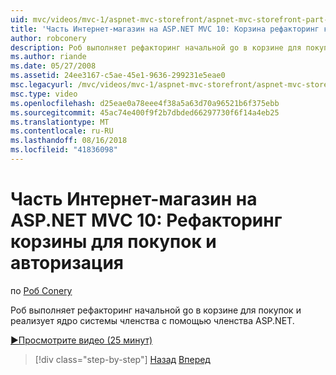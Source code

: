 ```yaml
---
uid: mvc/videos/mvc-1/aspnet-mvc-storefront/aspnet-mvc-storefront-part-10-shopping-cart-refactor-and-authorization
title: 'Часть Интернет-магазин на ASP.NET MVC 10: Корзина рефакторинг корзины для покупок и авторизация | Документация Майкрософт'
author: robconery
description: Роб выполняет рефакторинг начальной go в корзине для покупок и реализует ядро системы членства с помощью членства ASP.NET.
ms.author: riande
ms.date: 05/27/2008
ms.assetid: 24ee3167-c5ae-45e1-9636-299231e5eae0
msc.legacyurl: /mvc/videos/mvc-1/aspnet-mvc-storefront/aspnet-mvc-storefront-part-10-shopping-cart-refactor-and-authorization
msc.type: video
ms.openlocfilehash: d25eae0a78eee4f38a5a63d70a96521b6f375ebb
ms.sourcegitcommit: 45ac74e400f9f2b7dbded66297730f6f14a4eb25
ms.translationtype: MT
ms.contentlocale: ru-RU
ms.lasthandoff: 08/16/2018
ms.locfileid: "41836098"
---
```

<a name="aspnet-mvc-storefront-part-10-shopping-cart-refactor-and-authorization"></a>Часть Интернет-магазин на ASP.NET MVC 10: Рефакторинг корзины для покупок и авторизация
====================
по [Роб Conery](https://github.com/robconery)

Роб выполняет рефакторинг начальной go в корзине для покупок и реализует ядро системы членства с помощью членства ASP.NET.

[&#9654;Просмотрите видео (25 минут)](https://channel9.msdn.com/Blogs/ASP-NET-Site-Videos/aspnet-mvc-storefront-part-10-shopping-cart-refactor-and-authorization)

> [!div class="step-by-step"]
> [Назад](aspnet-mvc-storefront-part-9-the-shopping-cart.md)
> [Вперед](aspnet-mvc-storefront-part-11-hooking-up-the-shopping-cart-and-using-components.md)
